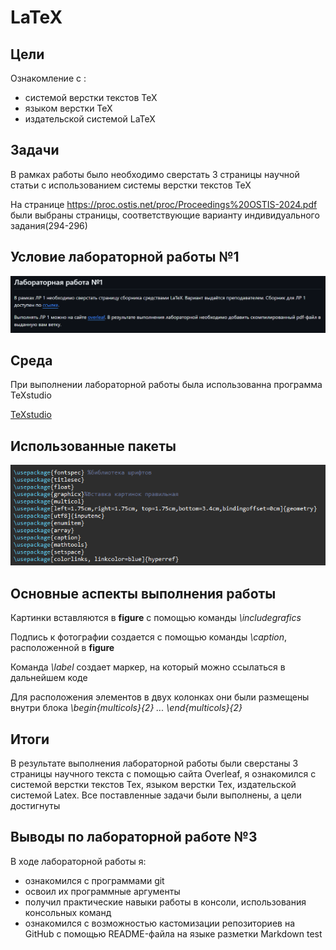 #  LaTeX
## Цели
Ознакомление с :
* системой верстки текстов TeX
* языком верстки TeX
* издательской системой LaTeX
## Задачи
В рамках работы было необходимо сверстать 3 страницы научной статьи с использованием системы верстки текстов TeX

На странице https://proc.ostis.net/proc/Proceedings%20OSTIS-2024.pdf были выбраны страницы, соответствующие варианту индивидуального задания(294-296)
## Условие лабораторной работы №1
![](./images/условие.png)
## Среда
При выполнении лабораторной работы была использованна программа TeXstudio

[TeXstudio](https://www.texstudio.org/#about)

## Использованные пакеты 

![](./images/пакеты.png)

## Основные аспекты выполнения работы

Картинки вставляются в **figure** с помощью команды *\includegrafics*

Подпись к фотографии создается с помощью команды *\caption*, расположенной в **figure**

Команда *\label* создает маркер, на который можно ссылаться в дальнейшем коде

Для расположения элементов в двух колонках они были размещены внутри блока *\begin{multicols}{2} ... \end{multicols}{2}*

## Итоги 

В результате выполнения лабораторной работы были сверстаны 3 страницы научного текста с помощью сайта Overleaf, я ознакомился с системой верстки текстов Tex, языком верстки Tex, издательской системой Latex. Все поставленные задачи были выполнены, а цели достигнуты


## Выводы по лабораторной работе №3

В ходе лабораторной работы я:
* ознакомился с программами git
* освоил их программные аргументы
* получил практические навыки работы в консоли, использования консольных команд 
* ознакомился с возможностью кастомизации репозиториев на GitHub с помощью README-файла на языке разметки Markdown
test
